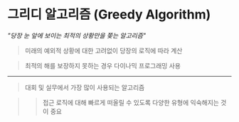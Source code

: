 # 그리디 알고리즘 (Greedy Algorithm)

*"당장 눈 앞에 보이는 최적의 상황만을 쫒는 알고리즘"*


> 미래의 예외적 상황에 대한 고려없이 당장의 로직에 따라 계산

> 최적의 해를 보장하지 못하는 경우 다이나믹 프로그래밍 사용

---

> 대회 및 실무에서 가장 많이 사용되는 알고리즘


>> 접근 로직에 대해 빠르게 떠올릴 수 있도록 다양한 유형에 익숙해지는 것이 중요
